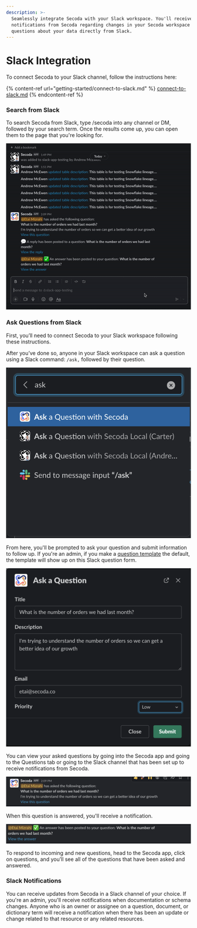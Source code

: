 ```yaml
---
description: >-
  Seamlessly integrate Secoda with your Slack workspace. You'll receive
  notifications from Secoda regarding changes in your Secoda workspace and ask
  questions about your data directly from Slack.
---
```


# Slack Integration

To connect Secoda to your Slack channel, follow the instructions here:&#x20;

{% content-ref url="getting-started/connect-to-slack.md" %}
[connect-to-slack.md](getting-started/connect-to-slack.md)
{% endcontent-ref %}

### Search from Slack

To search Secoda from Slack, type /secoda into any channel or DM, followed by your search term. Once the results come up, you can open them to the page that you're looking for.&#x20;

![](<.gitbook/assets/ezgif.com-gif-maker (4).gif>)

### Ask Questions from Slack

First, you’ll need to connect Secoda to your Slack workspace following these instructions.&#x20;

After you’ve done so, anyone in your Slack workspace can ask a question using a Slack command: `/ask,` followed by their question.&#x20;

![](<.gitbook/assets/Screen Shot 2022-04-09 at 2.08.29 PM (1) (1).png>)

From here, you'll be prompted to ask your question and submit information to follow up. If you're an admin, if you make a [question template](features/data-requests/templates.md) the default, the template will show up on this Slack question form.

![](<.gitbook/assets/Screen Shot 2022-04-09 at 2.09.20 PM.png>)

You can view your asked questions by going into the Secoda app and going to the Questions tab or going to the Slack channel that has been set up to receive notifications from Secoda.&#x20;

![](<.gitbook/assets/Screen Shot 2022-04-09 at 2.09.34 PM.png>)

When this question is answered, you'll receive a notification.&#x20;

![](<.gitbook/assets/Screen Shot 2022-04-09 at 2.10.05 PM (1).png>)

To respond to incoming and new questions, head to the Secoda app, click on questions, and you’ll see all of the questions that have been asked and answered.

### Slack Notifications

You can receive updates from Secoda in a Slack channel of your choice. If you're an admin, you'll receive notifications when documentation or schema changes. Anyone who is an owner or assignee on a question, document, or dictionary term will receive a notification when there has been an update or change related to that resource or any related resources.&#x20;

